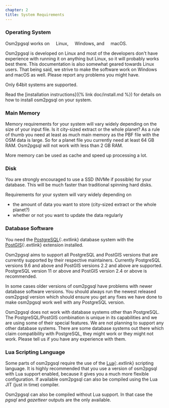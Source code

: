 ```yaml
---
chapter: 2
title: System Requirements
---
```


### Operating System

Osm2pgsql works on
<img src="{% link img/linux.png %}" style="position: relative; top: 2px" width="12" height="12"/> Linux,
<img src="{% link img/windows.png %}" style="position: relative; top: 2px" width="12" height="12"/> Windows, and
<img src="{% link img/apple.png %}" style="position: relative; top: 1px" width="12" height="12"/> macOS.

Osm2pgsql is developed on Linux and most of the developers don't have
experience with running it on anything but Linux, so it will probably works
best there. This documentation is also somewhat geared towards Linux users.
That being said, we strive to make the software work on Windows and macOS as
well. Please report any problems you might have.

Only 64bit systems are supported.

Read the [installation instructions]({% link doc/install.md %}) for details
on how to install osm2pgsql on your system.

### Main Memory

Memory requirements for your system will vary widely depending on the size of
your input file. Is it city-sized extract or the whole planet? As a rule of
thumb you need at least as much main memory as the PBF file with the OSM data
is large. So for a planet file you currently need at least 64 GB RAM. Osm2pgsql
will not work with less than 2 GB RAM.

More memory can be used as cache and speed up processing a lot.

### Disk

You are strongly encouraged to use a SSD (NVMe if possible) for your database.
This will be much faster than traditional spinning hard disks.

Requirements for your system will vary widely depending on
* the amount of data you want to store (city-sized extract or the whole planet?)
* whether or not you want to update the data regularly

### Database Software

You need the [PostgreSQL](https://www.postgresql.org/){:.extlink} database
system with the [PostGIS](https://postgis.net/){:.extlink} extension installed.

Osm2pgsql aims to support all PostgreSQL and PostGIS versions that are
currently supported by their respective maintainers. Currently PostgreSQL
versions 9.6 and above and PostGIS versions 2.2 and above are supported.
PostgreSQL version 11 or above and PostGIS version 2.4 or above is recommended.

In some cases older versions of osm2pgsql have problems with newer database
software versions. You should always run the newest released osm2pgsql version
which should ensure you get any fixes we have done to make osm2pgsql work well
with any PostgreSQL version.

Osm2pgsql does not work with database systems other than PostgreSQL. The
PostgreSQL/PostGIS combination is unique in its capabilities and we are using
some of their special features. We are not planning to support any other
database systems. There are some database systems out there which claim
compatibility with PostgreSQL, they might work or they might not work. Please
tell us if you have any experience with them.

### Lua Scripting Language

Some parts of osm2pgsql require the use of the
[Lua](https://www.lua.org/){:.extlink} scripting language. It is highly
recommended that you use a version of osm2pgsql with Lua support enabled,
because it gives you a much more flexible configuration. If available osm2pgsql
can also be compiled using the Lua JIT (just in time) compiler.

Osm2pgsql can also be compiled without Lua support. In that case the *pgsql*
and *gazetteer* outputs are the only available.

